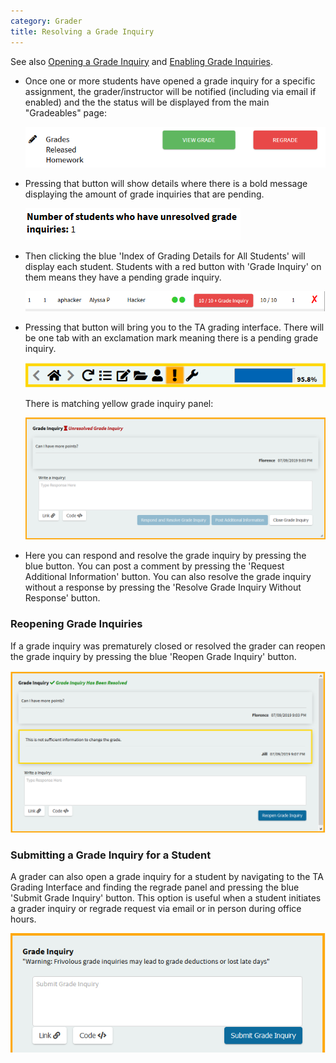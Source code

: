 ```yaml
---
category: Grader
title: Resolving a Grade Inquiry
---
```


See also [Opening a Grade Inquiry](../student/grade_inquiry_student)
and [Enabling Grade Inquiries](../instructor/grade_inquiry_instructor).

* Once one or more students have opened a grade inquiry for a specific
  assignment, the grader/instructor will be notified (including via
  email if enabled) and the the status will be displayed from the main
  "Gradeables" page:

  ![](/images/grade_inquiry/instructor_pending_grade_inquiry_gradeable_page.PNG)

* Pressing that button will show details where there is a bold message
  displaying the amount of grade inquiries that are pending.

  ![](/images/grade_inquiry/instructor_grade_inquiry_bold.PNG)  

* Then clicking the blue 'Index of Grading Details for All Students'
  will display each student. Students with a red button with 'Grade
  Inquiry' on them means they have a pending grade inquiry.

  ![](/images/grade_inquiry/instructor_red_grade_inquiry_button.PNG)

* Pressing that button will bring you to the TA grading
  interface. There will be one tab with an exclamation mark meaning
  there is a pending grade inquiry.

  ![](/images/grade_inquiry/grading_toolbar_exclamation_icon.PNG)

  There is matching yellow grade inquiry panel:

  ![](/images/grade_inquiry/instructor_grade_inquiry_panel.PNG)  

* Here you can respond and resolve the grade inquiry by pressing the
  blue button. You can post a comment by pressing the 'Request
  Additional Information' button. You can also resolve the grade
  inquiry without a response by pressing the 'Resolve Grade Inquiry
  Without Response' button.


### Reopening Grade Inquiries

If a grade inquiry was prematurely closed or resolved the grader can reopen the grade inquiry by pressing the blue 'Reopen Grade Inquiry' button.

![](/images/grade_inquiry/instructor_reload_grade_inquiry.PNG)

### Submitting a Grade Inquiry for a Student

A grader can also open a grade inquiry for a student by navigating to
the TA Grading Interface and finding the regrade panel and pressing
the blue 'Submit Grade Inquiry' button.  This option is useful when a
student initiates a grader inquiry or regrade request via email or in
person during office hours.  

![](/images/grade_inquiry/instructor_grade_inquiry_submit.PNG)
